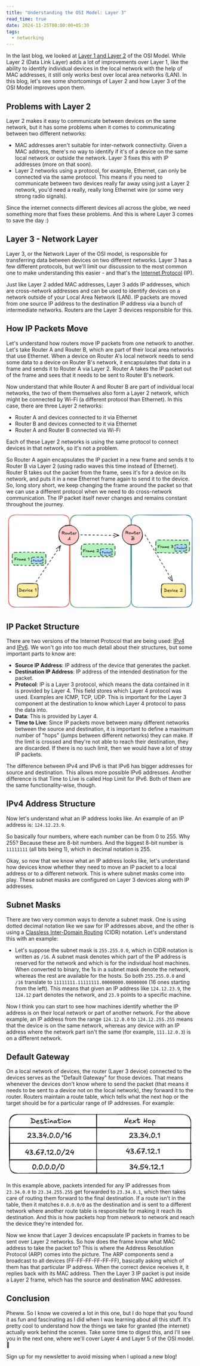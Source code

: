 ```yaml
---
title: "Understanding the OSI Model: Layer 3"
read_time: true
date: 2024-11-25T00:00:00+05:30
tags:
  - networking
---
```


In the last blog, we looked at [Layer 1 and Layer 2](https://arshsharma.com/posts/2024-11-11-osi-layers-one-two/) of the OSI Model. While Layer 2 (Data Link Layer) adds a lot of improvements over Layer 1, like the ability to identify individual devices in the local network with the help of MAC addresses, it still only works best over local area networks (LAN). In this blog, let's see some shortcomings of Layer 2 and how Layer 3 of the OSI Model improves upon them.

## Problems with Layer 2

Layer 2 makes it easy to communicate between devices on the same network, but it has some problems when it comes to communicating between two different networks:

- MAC addresses aren't suitable for inter-network connectivity. Given a MAC address, there's no way to identify if it's of a device on the same local network or outside the network. Layer 3 fixes this with IP addresses (more on that soon).
- Layer 2 networks using a protocol, for example, Ethernet, can only be connected via the same protocol. This means if you need to communicate between two devices really far away using just a Layer 2 network, you'd need a really, really long Ethernet wire (or some very strong radio signals).

Since the internet connects different devices all across the globe, we need something more that fixes these problems. And this is where Layer 3 comes to save the day :)

## Layer 3 - Network Layer

Layer 3, or the Network Layer of the OSI model, is responsible for transferring data between devices on two different networks. Layer 3 has a few different protocols, but we'll limit our discussion to the most common one to make understanding this easier - and that's the [Internet Protocol](https://www.cloudflare.com/learning/network-layer/internet-protocol/) (IP).

Just like Layer 2 added MAC addresses, Layer 3 adds IP addresses, which are cross-network addresses and can be used to identify devices on a network outside of your Local Area Network (LAN). IP packets are moved from one source IP address to the destination IP address via a bunch of intermediate networks. Routers are the Layer 3 devices responsible for this.

## How IP Packets Move

Let's understand how routers move IP packets from one network to another. Let's take Router A and Router B, which are part of their local area networks that use Ethernet. When a device on Router A's local network needs to send some data to a device on Router B's network, it encapsulates that data in a frame and sends it to Router A via Layer 2. Router A takes the IP packet out of the frame and sees that it needs to be sent to Router B's network.

Now understand that while Router A and Router B are part of individual local networks, the two of them themselves also form a Layer 2 network, which might be connected by Wi-Fi (a different protocol than Ethernet). In this case, there are three Layer 2 networks:

- Router A and devices connected to it via Ethernet
- Router B and devices connected to it via Ethernet
- Router A and Router B connected via Wi-Fi

Each of these Layer 2 networks is using the same protocol to connect devices in that network, so it's not a problem.

So Router A again encapsulates the IP packet in a new frame and sends it to Router B via Layer 2 (using radio waves this time instead of Ethernet). Router B takes out the packet from the frame, sees it's for a device on its network, and puts it in a new Ethernet frame again to send it to the device. So, long story short, we keep changing the frame around the packet so that we can use a different protocol when we need to do cross-network communication. The IP packet itself never changes and remains constant throughout the journey.

![journey of an IP Packet](packet-journey.png)

## IP Packet Structure

There are two versions of the Internet Protocol that are being used: [IPv4](https://www.uptrends.com/what-is/ipv4) and [IPv6](https://www.cisco.com/c/en/us/solutions/ipv6/overview.html). We won't go into too much detail about their structures, but some important parts to know are:

- **Source IP Address**: IP address of the device that generates the packet.
- **Destination IP Address**: IP address of the intended destination for the packet.
- **Protocol**: IP is a Layer 3 protocol, which means the data contained in it is provided by Layer 4. This field stores which Layer 4 protocol was used. Examples are ICMP, TCP, UDP. This is important for the Layer 3 component at the destination to know which Layer 4 protocol to pass the data into.
- **Data**: This is provided by Layer 4.
- **Time to Live**: Since IP packets move between many different networks between the source and destination, it is important to define a maximum number of "hops" (jumps between different networks) they can make. If the limit is crossed and they're not able to reach their destination, they are discarded. If there is no such limit, then we would have a lot of stray IP packets.

The difference between IPv4 and IPv6 is that IPv6 has bigger addresses for source and destination. This allows more possible IPv6 addresses. Another difference is that Time to Live is called Hop Limit for IPv6. Both of them are the same functionality-wise, though.

## IPv4 Address Structure

Now let's understand what an IP address looks like. An example of an IP address is: `124.12.23.9`.

So basically four numbers, where each number can be from 0 to 255. Why 255? Because these are 8-bit numbers. And the biggest 8-bit number is `11111111` (all bits being 1), which in decimal notation is 255.

Okay, so now that we know what an IP address looks like, let's understand how devices know whether they need to move an IP packet to a local address or to a different network. This is where subnet masks come into play. These subnet masks are configured on Layer 3 devices along with IP addresses.

## Subnet Masks

There are two very common ways to denote a subnet mask. One is using dotted decimal notation like we saw for IP addresses above, and the other is using a [Classless Inter-Domain Routing](https://aws.amazon.com/what-is/cidr/) (CIDR) notation. Let's understand this with an example:

- Let's suppose the subnet mask is `255.255.0.0`, which in CIDR notation is written as `/16`. A subnet mask denotes which part of the IP address is reserved for the network and which is for the individual host machines. When converted to binary, the 1s in a subnet mask denote the network, whereas the rest are available for the hosts. So both `255.255.0.0` and `/16` translate to `11111111.11111111.00000000.00000000` (16 ones starting from the left). This means that given an IP address like `124.12.23.9`, the `124.12` part denotes the network, and `23.9` points to a specific machine.

Now I think you can start to see how machines identify whether the IP address is on their local network or part of another network. For the above example, an IP address from the range `124.12.0.0` to `124.12.255.255` means that the device is on the same network, whereas any device with an IP address where the network part isn't the same (for example, `111.12.0.3`) is on a different network.

## Default Gateway

On a local network of devices, the router (Layer 3 device) connected to the devices serves as the "Default Gateway" for those devices. That means whenever the devices don't know where to send the packet (that means it needs to be sent to a device not on the local network), they forward it to the router. Routers maintain a route table, which tells what the next hop or the target should be for a particular range of IP addresses. For example:

![ip route table](iptable.png)

In this example above, packets intended for any IP addresses from `23.34.0.0` to `23.34.255.255` get forwarded to `23.34.0.1`, which then takes care of routing them forward to the final destination. If a route isn't in the table, then it matches `0.0.0.0/0` as the destination and is sent to a different network where another route table is responsible for making it reach its destination. And this is how packets hop from network to network and reach the device they're intended for.

Now we know that Layer 3 devices encapsulate IP packets in frames to be sent over Layer 2 networks. So how does the frame know what MAC address to take the packet to? This is where the Address Resolution Protocol (ARP) comes into the picture. The ARP components send a broadcast to all devices (FF-FF-FF-FF-FF-FF), basically asking which of them has that particular IP address. When the correct device receives it, it replies back with its MAC address. Then the Layer 3 IP packet is put inside a Layer 2 frame, which has the source and destination MAC addresses.

## Conclusion

Pheww. So I know we covered a lot in this one, but I do hope that you found it as fun and fascinating as I did when I was learning about all this stuff. It's pretty cool to understand how the things we take for granted (the internet) actually work behind the scenes. Take some time to digest this, and I'll see you in the next one, where we'll cover Layer 4 and Layer 5 of the OSI model. 🙂

Sign up for my newsletter to avoid missing when I upload a new blog!